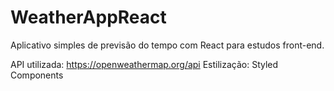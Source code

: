 # WeatherAppReact

Aplicativo simples de previsão do tempo com React para estudos front-end.

API utilizada: https://openweathermap.org/api
Estilização: Styled Components